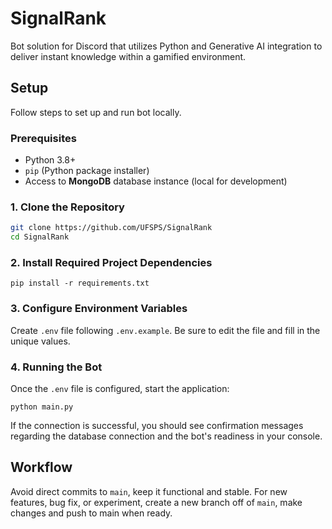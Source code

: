 # SignalRank
Bot solution for Discord that utilizes Python and Generative AI integration to deliver instant knowledge within a gamified environment.

## Setup
Follow steps to set up and run bot locally.

### Prerequisites
- Python 3.8+
- `pip` (Python package installer)
- Access to **MongoDB** database instance (local for development)

### 1. Clone the Repository
```bash
git clone https://github.com/UFSPS/SignalRank
cd SignalRank
```

### 2. Install Required Project Dependencies

```
pip install -r requirements.txt
```

### 3. Configure Environment Variables
Create `.env` file following `.env.example`. Be sure to edit the file and fill in the unique values.

### 4. Running the Bot
Once the `.env` file is configured, start the application:
```
python main.py
```
If the connection is successful, you should see confirmation messages regarding the database connection and the bot's readiness in your console.

## Workflow
Avoid direct commits to `main`, keep it functional and stable. For new features, bug fix, or experiment, create a new branch off of `main`, make changes and push to main when ready. 